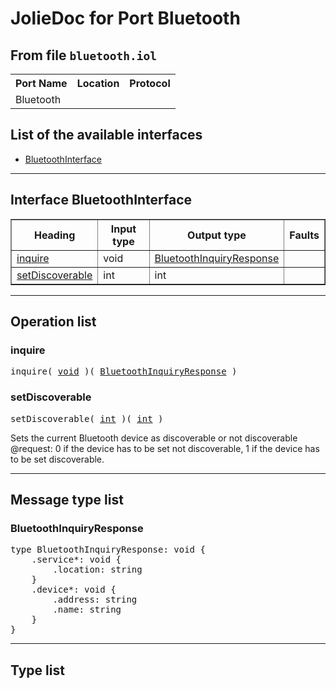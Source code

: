 <html>
<head></head><body>
<h1>JolieDoc for Port Bluetooth</h1>
<h2>From file <code>bluetooth.iol</code></h2>
<table>
<tr>
<th>Port Name</th>
<th>Location</th>
<th>Protocol</th>
</tr>
<tr>
<td>Bluetooth</td>
<td></td>
<td></td>
</tr>
</table>
<h2>List of the available interfaces</h2>
<ul>
<li><a href="#BluetoothInterface">BluetoothInterface </a>
</ul>
<hr>
<h2 id=BluetoothInterface>Interface BluetoothInterface</h2>
<a name="BluetoothInterface"></a>
<table border="1">
<tr>
<th>Heading</th>
<th>Input type</th>
<th>Output type</th>
<th>Faults</th>
</tr>
<tr>
<td><a href="#inquire">inquire</a></td>
<td>void<br /></td>
<td><a href="#BluetoothInquiryResponse">BluetoothInquiryResponse</a><br /></td>
<td>
</td>
</tr>
<tr>
<td><a href="#setDiscoverable">setDiscoverable</a></td>
<td>int<br /></td>
<td>int<br /></td>
<td>
</td>
</tr>
</table>
<hr>
<h2>Operation list</h2>
<div class="operation-title"><a name="inquire"></a><h3 id="inquire">inquire</h3></div>
<pre>inquire( <a href="#void">void</a> )( <a href="#BluetoothInquiryResponse">BluetoothInquiryResponse</a> )
</pre>
<div class="operation-title"><a name="setDiscoverable"></a><h3 id="setDiscoverable">setDiscoverable</h3></div>
<pre>setDiscoverable( <a href="#int">int</a> )( <a href="#int">int</a> )
</pre>
<span class="opdoc"><p>Sets the current Bluetooth device as discoverable or not discoverable<br>	  @request: 0 if the device has to be set not discoverable, 1 if the device has to be set discoverable.</p></span>
<hr>
<h2>Message type list</h2>
<a name="BluetoothInquiryResponse"></a><h3 id="BluetoothInquiryResponse">BluetoothInquiryResponse</h3>
<pre lang="jolie">type BluetoothInquiryResponse: void { 
    .service*: void { 
        .location: string
    }
    .device*: void { 
        .address: string
        .name: string
    }
}</pre>
<hr>
<h2>Type list</h2>
</body>
</html>
